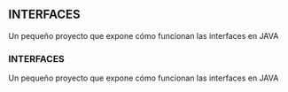 ## INTERFACES
Un pequeño proyecto que expone cómo funcionan las interfaces en JAVA
### INTERFACES
Un pequeño proyecto que expone cómo funcionan las interfaces en JAVA
